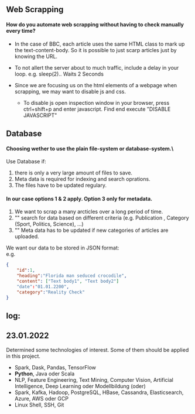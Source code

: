 ## Web Scrapping

#### How do you automate web scrapping without having to check manually every time? 
- In the case of BBC, each article uses the same HTML class to mark up the text-content-body. So it is possible to just scarp articles just by knowing the URL.

- To not allert the server about to much traffic, include a delay in your loop. e.g. sleep(2).. Waits 2 Seconds

- Since we are focusing us on the html elements of a webpage when scrapping, we may want to disable js and css.
  - To disable js open inspection window in your browser, press ctrl+shift+p and enter javascript. Find end execute "DISABLE JAVASCRIPT"


## Database

#### Choosing wether to use the plain file-system or database-system.\

Use Database if:
1. there is only a very large amount of files to save.
2. Meta data is required for indexing and search oprations.
3. The files have to be updated regulary.

#### In our case options 1 & 2 apply. Option 3 only for metadata.
1. We want to scrap a many arcticles over a long period of time.
2. "" search for data based on different criteria (e.g. Publication , Category (Sport, Politics, Science), ...) 
3. "" Meta data has to be updated if new categories of articles are uploaded.

We want our data to be stored in JSON format:\
e.g.

```json
{
    "id":1,
    "heading":"Florida man seduced crocodile",
    "content": ["Text body1", "Text body2"]
    "date":"01.01.2200",
    "category":"Reality Check"
}
```

## log:

## 23.01.2022

Determined some technologies of interest. Some of them should be applied in this project.
- Spark, Dask, Pandas, TensorFlow 
- **Python**, Java oder Scala
- NLP, Feature Engineering, Text Mining, Computer Vision, Artificial Intelligence, Deep Learning oder Modellbildung (oder)
- Spark, Kafka, Hadoop, PostgreSQL, HBase, Cassandra, Elasticsearch, Azure, AWS oder GCP
- Linux Shell, SSH, Git
